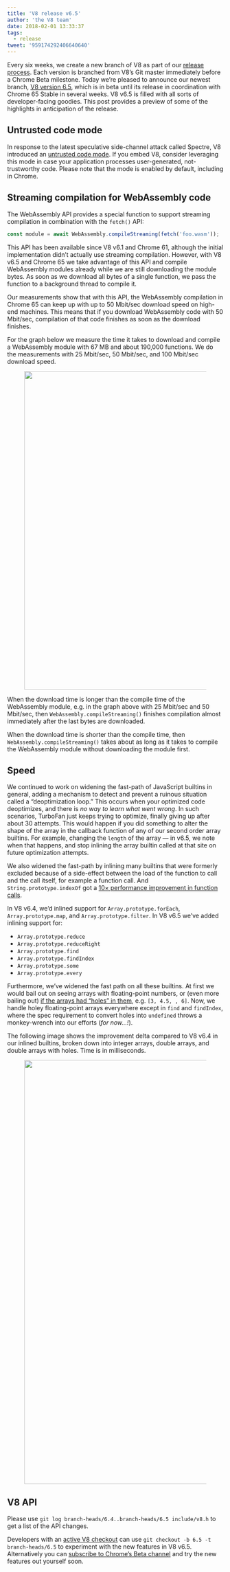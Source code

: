 ```yaml
---
title: 'V8 release v6.5'
author: 'the V8 team'
date: 2018-02-01 13:33:37
tags:
  - release
tweet: '959174292406640640'
---
```

Every six weeks, we create a new branch of V8 as part of our [release process](/docs/release-process). Each version is branched from V8’s Git master immediately before a Chrome Beta milestone. Today we’re pleased to announce our newest branch, [V8 version 6.5](https://chromium.googlesource.com/v8/v8.git/+log/branch-heads/6.5), which is in beta until its release in coordination with Chrome 65 Stable in several weeks. V8 v6.5 is filled with all sorts of developer-facing goodies. This post provides a preview of some of the highlights in anticipation of the release.

## Untrusted code mode

In response to the latest speculative side-channel attack called Spectre, V8 introduced an [untrusted code mode](/docs/untrusted-code-mitigations). If you embed V8, consider leveraging this mode in case your application processes user-generated, not-trustworthy code. Please note that the mode is enabled by default, including in Chrome.

## Streaming compilation for WebAssembly code

The WebAssembly API provides a special function to support streaming compilation in combination with the `fetch()` API:

```js
const module = await WebAssembly.compileStreaming(fetch('foo.wasm'));
```

This API has been available since V8 v6.1 and Chrome 61, although the initial implementation didn’t actually use streaming compilation. However, with V8 v6.5 and Chrome 65 we take advantage of this API and compile WebAssembly modules already while we are still downloading the module bytes. As soon as we download all bytes of a single function, we pass the function to a background thread to compile it.

Our measurements show that with this API, the WebAssembly compilation in Chrome 65 can keep up with up to 50 Mbit/sec download speed on high-end machines. This means that if you download WebAssembly code with 50 Mbit/sec, compilation of that code finishes as soon as the download finishes.

For the graph below we measure the time it takes to download and compile a WebAssembly module with 67 MB and about 190,000 functions. We do the measurements with 25 Mbit/sec, 50 Mbit/sec, and 100 Mbit/sec download speed.

<figure>
  <img src="/_img/v8-release-65/wasm-streaming-compilation.png" width="1200" height="742" alt="" loading="lazy">
</figure>

When the download time is longer than the compile time of the WebAssembly module, e.g. in the graph above with 25 Mbit/sec and 50 Mbit/sec, then `WebAssembly.compileStreaming()` finishes compilation almost immediately after the last bytes are downloaded.

When the download time is shorter than the compile time, then `WebAssembly.compileStreaming()` takes about as long as it takes to compile the WebAssembly module without downloading the module first.

## Speed

We continued to work on widening the fast-path of JavaScript builtins in general, adding a mechanism to detect and prevent a ruinous situation called a “deoptimization loop.” This occurs when your optimized code deoptimizes, and there is _no way to learn what went wrong_. In such scenarios, TurboFan just keeps trying to optimize, finally giving up after about 30 attempts. This would happen if you did something to alter the shape of the array in the callback function of any of our second order array builtins. For example, changing the `length` of the array — in v6.5, we note when that happens, and stop inlining the array builtin called at that site on future optimization attempts.

We also widened the fast-path by inlining many builtins that were formerly excluded because of a side-effect between the load of the function to call and the call itself, for example a function call. And `String.prototype.indexOf` got a [10× performance improvement in function calls](https://bugs.chromium.org/p/v8/issues/detail?id=6270).

In V8 v6.4, we’d inlined support for `Array.prototype.forEach`, `Array.prototype.map`, and `Array.prototype.filter`. In V8 v6.5 we’ve added inlining support for:

- `Array.prototype.reduce`
- `Array.prototype.reduceRight`
- `Array.prototype.find`
- `Array.prototype.findIndex`
- `Array.prototype.some`
- `Array.prototype.every`

Furthermore, we’ve widened the fast path on all these builtins. At first we would bail out on seeing arrays with floating-point numbers, or (even more bailing out) [if the arrays had “holes” in them](/blog/elements-kinds), e.g. `[3, 4.5, , 6]`. Now, we handle holey floating-point arrays everywhere except in `find` and `findIndex`, where the spec requirement to convert holes into `undefined` throws a monkey-wrench into our efforts (_for now…!_).

The following image shows the improvement delta compared to V8 v6.4 in our inlined builtins, broken down into integer arrays, double arrays, and double arrays with holes. Time is in milliseconds.

<figure>
  <img src="/_img/v8-release-65/performance-improvements.png" width="1598" height="988" alt="" loading="lazy">
</figure>

## V8 API

Please use `git log branch-heads/6.4..branch-heads/6.5 include/v8.h` to get a list of the API changes.

Developers with an [active V8 checkout](/docs/source-code#using-git) can use `git checkout -b 6.5 -t branch-heads/6.5` to experiment with the new features in V8 v6.5. Alternatively you can [subscribe to Chrome’s Beta channel](https://www.google.com/chrome/browser/beta.html) and try the new features out yourself soon.
